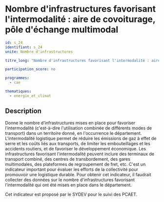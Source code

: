 # Nombre d'infrastructures favorisant l'intermodalité : aire de covoiturage, pôle d'échange multimodal

```yaml
id: s_24
identifiant: s_24
unite: Nombre d'infrastructures

titre_long: "Nombre d'infrastructures favorisant l'intermodalité : aire de covoiturage, pôle d'échange multimodal"

participation_score: no

programmes:
  - cae

thematiques:
  - energie_et_climat
```

## Description

Donne le nombre d'infrastructures mises en place pour favoriser l'intermodalité (c'est-à-dire l'utilisation combinée de différents modes de transport) dans un territoire donné, en l'occurrence le département. L'intermodalité logistique permet de réduire les émissions de gaz à effet de serre et les coûts liés aux transports, de limiter les embouteillages et les accidents routiers, et de favoriser le développement économique. Les infrastructures favorisant l'intermodalité peuvent inclure des terminaux de transport combiné, des centres de transbordement, des gares multimodales, des plateformes de regroupement de fret, etc. C'est un indicateur important pour évaluer les efforts de la collectivité pour promouvoir une logistique durable. Pour obtenir cet indicateur, il faudrait collecter des données sur le nombre d'infrastructures favorisant l'intermodalité qui ont été mises en place dans le département.

Cet indicateur est proposé par le SYDEV pour le suivi des PCAET.
